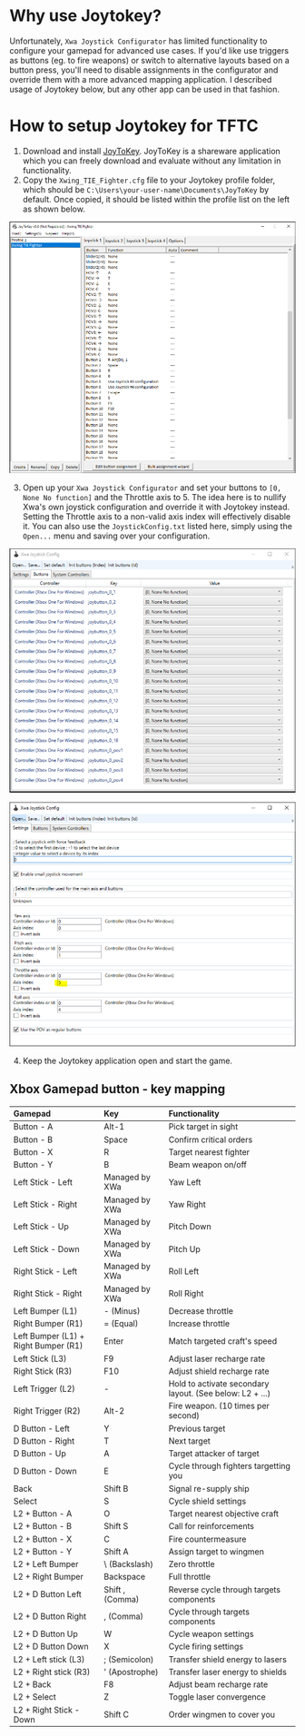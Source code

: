 # Why use Joytokey?

Unfortunately, `Xwa Joystick Configurator` has limited functionality to configure your gamepad for advanced use cases. If you'd like use triggers as buttons (eg. to fire weapons) or switch to alternative layouts based on a button press, you'll need to disable assignments in the configurator and override them with a more advanced mapping application. I described usage of Joytokey below, but any other app can be used in that fashion. 

# How to setup Joytokey for TFTC

1. Download and install [JoyToKey](https://joytokey.net/en/download). JoyToKey is a shareware application which you can freely download and evaluate without any limitation in functionality.
2. Copy the `Xwing_TIE_Fighter.cfg` file to your Joytokey profile folder, which should be `C:\Users\your-user-name\Documents\JoyToKey` by default. Once copied, it should be listed within the profile list on the left as shown below.

![JoytoKey Profile](../../_images/Joytokey_Profile.png "JoytoKey Profile")

3. Open up your `Xwa Joystick Configurator` and set your buttons to `[0, None No function]` and the Throttle axis to 5. The idea here is to nullify Xwa's own joystick configuration and override it with Joytokey instead. Setting the Throttle axis to a non-valid axis index will effectively disable it. You can also use the `JoystickConfig.txt` listed here, simply using the `Open...` menu and saving over your configuration.

![Xwa Joystick Configurator 1](../../_images/Xwa_Joystick_Configurator_1.png "Xwa Joystick Configurator 1")

![Xwa Joystick Configurator 2](../../_images/Xwa_Joystick_Configurator_2.png "Xwa Joystick Configurator 2")

4. Keep the Joytokey application open and start the game.


## Xbox Gamepad button - key mapping

| Gamepad                              | Key                 | Functionality           |
|:-------------                        |:--------            |:------                  |
| Button - A                           | Alt-1               | Pick target in sight    |
| Button - B                           | Space               | Confirm critical orders |
| Button - X                           | R                   | Target nearest fighter  |
| Button - Y                           | B                   | Beam weapon on/off      |
| Left Stick - Left                    | Managed by XWa      | Yaw Left                |
| Left Stick - Right                   | Managed by XWa      | Yaw Right               |
| Left Stick - Up                      | Managed by XWa      | Pitch Down              |
| Left Stick - Down                    | Managed by XWa      | Pitch Up                |
| Right Stick - Left                   | Managed by XWa      | Roll Left               |
| Right Stick - Right                  | Managed by XWa      | Roll Right              |
| Left Bumper (L1)                     | - (Minus)           | Decrease throttle       |
| Right Bumper (R1)                    | = (Equal)           | Increase throttle       |
| Left Bumper (L1) + Right Bumper (R1) | Enter               | Match targeted craft's speed |
| Left Stick (L3)                      | F9                  | Adjust laser recharge rate   |
| Right Stick (R3)                     | F10                 | Adjust shield recharge rate  |
| Left Trigger (L2)                    | -                   | Hold to activate secondary layout. (See below: L2 + ...) |
| Right Trigger (R2)                   | Alt-2               | Fire weapon. (10 times per second) |
| D Button - Left                      | Y                   | Previous target            |
| D Button - Right                     | T                   | Next target                |
| D Button - Up                        | A                   | Target attacker of target  |
| D Button - Down                      | E                   | Cycle through fighters targetting you |
| Back                                 | Shift B             | Signal re-supply ship                    |
| Select                               | S                   | Cycle shield settings             |
| L2 + Button - A                      | O                   | Target nearest objective craft    |
| L2 + Button - B                      | Shift S             | Call for reinforcements |
| L2 + Button - X                      | C                   | Fire countermeasure  |
| L2 + Button - Y                      | Shift A             | Assign target to wingmen      |
| L2 + Left Bumper                     | \ (Backslash)       | Zero throttle         |
| L2 + Right Bumper                    | Backspace           | Full throttle        |
| L2 + D Button Left                   | Shift , (Comma)     | Reverse cycle through targets components |
| L2 + D Button Right                  | , (Comma)           | Cycle through targets components |
| L2 + D Button Up                     | W                   | Cycle weapon settings |
| L2 + D Button Down                   | X                   | Cycle firing settings |
| L2 + Left stick (L3)                 | ; (Semicolon)       | Transfer shield energy to lasers |
| L2 + Right stick (R3)                | ' (Apostrophe)      | Transfer laser energy to shields |
| L2 + Back                            | F8                  | Adjust beam recharge rate |
| L2 + Select                          | Z                   | Toggle laser convergence |
| L2 + Right Stick - Down              | Shift C             | Order wingmen to cover you   |